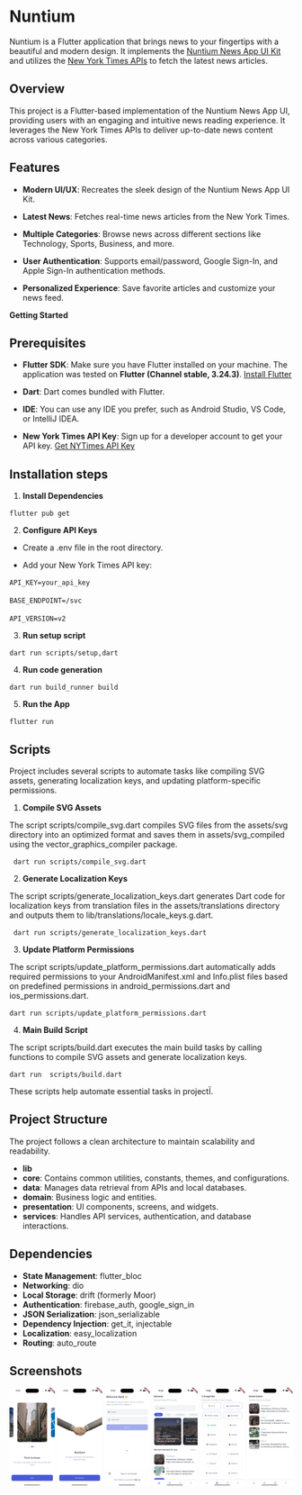 # Nuntium


Nuntium is a Flutter application that brings news to your fingertips with a beautiful and modern design. It implements the [Nuntium News App UI Kit](https://ui8.net/eren/products/nuntium-news-app) and utilizes the [New York Times APIs](https://developer.nytimes.com/apis) to fetch the latest news articles.

## Overview

  

This project is a Flutter-based implementation of the Nuntium News App UI, providing users with an engaging and intuitive news reading experience. It leverages the New York Times APIs to deliver up-to-date news content across various categories.

## Features

  

-  **Modern UI/UX**: Recreates the sleek design of the Nuntium News App UI Kit.

-  **Latest News**: Fetches real-time news articles from the New York Times.

-  **Multiple Categories**: Browse news across different sections like Technology, Sports, Business, and more.

-  **User Authentication**: Supports email/password, Google Sign-In, and Apple Sign-In authentication methods.

-  **Personalized Experience**: Save favorite articles and customize your news feed.

**Getting Started**

  

## Prerequisites

  -  **Flutter SDK**: Make sure you have Flutter installed on your machine. The application was tested on **Flutter (Channel stable, 3.24.3)**. [Install Flutter](https://flutter.dev/docs/get-started/install)

-  **Dart**: Dart comes bundled with Flutter.

-  **IDE**: You can use any IDE you prefer, such as Android Studio, VS Code, or IntelliJ IDEA.

-  **New York Times API Key**: Sign up for a developer account to get your API key. [Get NYTimes API Key](https://developer.nytimes.com/)

## Installation steps
1. **Install Dependencies** 
```
flutter pub get 
```
2.  **Configure API Keys**

-  Create a .env file in the root directory.

-  Add your New York Times API key:
```
API_KEY=your_api_key

BASE_ENDPOINT=/svc

API_VERSION=v2
```
3. **Run setup script**
```
dart run scripts/setup,dart
```
4. **Run code generation**
```
dart run build_runner build
```
5. **Run the App**
```
flutter run
```
## Scripts

Project includes several scripts to automate tasks like compiling SVG assets, generating localization keys, and updating platform-specific permissions.

1. **Compile SVG Assets**

The script scripts/compile_svg.dart compiles SVG files from the assets/svg directory into an optimized format and saves them in assets/svg_compiled using the vector_graphics_compiler package.
 
```
 dart run scripts/compile_svg.dart
 ```

2. **Generate Localization Keys**

The script scripts/generate_localization_keys.dart generates Dart code for localization keys from translation files in the assets/translations directory and outputs them to lib/translations/locale_keys.g.dart.

```
 dart run scripts/generate_localization_keys.dart
 ```

3. **Update Platform Permissions**

The script scripts/update_platform_permissions.dart automatically adds required permissions to your AndroidManifest.xml and Info.plist files based on predefined permissions in android_permissions.dart and ios_permissions.dart.

```
dart run scripts/update_platform_permissions.dart
```

4. **Main Build Script**

The script scripts/build.dart executes the main build tasks by calling functions to compile SVG assets and generate localization keys.

```
dart run  scripts/build.dart
```
These scripts help automate essential tasks in  projectÏ.

## Project Structure
The project follows a clean architecture to maintain scalability and readability.

  

-  **lib**
-  **core**: Contains common utilities, constants, themes, and configurations.
-  **data**: Manages data retrieval from APIs and local databases.
-  **domain**: Business logic and entities.
-  **presentation**: UI components, screens, and widgets.
-  **services**: Handles API services, authentication, and database interactions.

## Dependencies

-  **State Management**: flutter_bloc
-  **Networking**: dio
-  **Local Storage**: drift (formerly Moor)
-  **Authentication**: firebase_auth, google_sign_in
-  **JSON Serialization**: json_serializable
-  **Dependency Injection**: get_it, injectable
-  **Localization**: easy_localization
-  **Routing**: auto_route

## Screenshots

<p align="center">
  <img src="assets/screenshots/onboarding.png" alt="Onboarding Screen" width="16%" />
  <img src="assets/screenshots/get_started.png" alt="Get Started View" width="16%" />
  <img src="assets/screenshots/sign_in.png" alt="Sign in Screen" width="16%" />
  <img src="assets/screenshots/home.png" alt="Home Screen" width="16%" />
  <img src="assets/screenshots/categories.png" alt="Categories View" width="16%" />
  <img src="assets/screenshots/bookmarks.png" alt="Bookmarks Screen" width="16%" />
</p>
